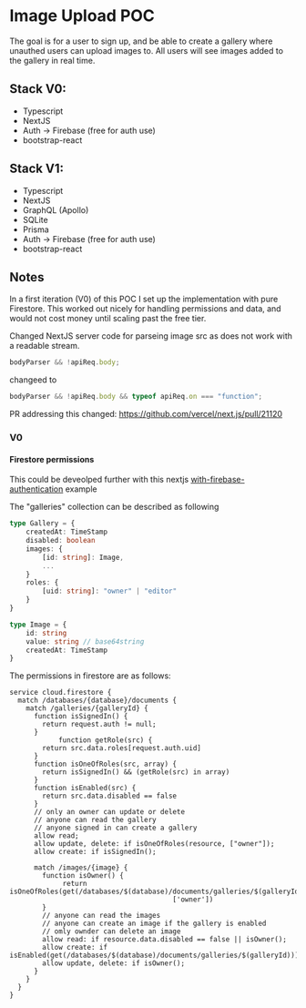 # Image Upload POC

The goal is for a user to sign up, and be able to create a gallery where unauthed users can upload images to. All users will see images added to the gallery in real time.

## Stack V0:

- Typescript
- NextJS
- Auth -> Firebase (free for auth use)
- bootstrap-react

## Stack V1:

- Typescript
- NextJS
- GraphQL (Apollo)
- SQLite
- Prisma
- Auth -> Firebase (free for auth use)
- bootstrap-react

## Notes

In a first iteration (V0) of this POC I set up the implementation with pure Firestore. This worked out nicely for handling permissions and data, and would not cost money until scaling past the free tier.

Changed NextJS server code for parseing image src as does not work with a readable stream.

```javascript
bodyParser && !apiReq.body;
```

changeed to

```javascript
bodyParser && !apiReq.body && typeof apiReq.on === "function";
```

PR addressing this changed:
https://github.com/vercel/next.js/pull/21120

### V0

#### Firestore permissions

This could be deveolped further with this nextjs [with-firebase-authentication](https://github.com/vercel/next.js/tree/canary/examples/with-firebase-authentication) example

The "galleries" collection can be described as following

```typescript
type Gallery = {
    createdAt: TimeStamp
    disabled: boolean
    images: {
        [id: string]: Image,
        ...
    }
    roles: {
        [uid: string]: "owner" | "editor"
    }
}

type Image = {
    id: string
    value: string // base64string
    createdAt: TimeStamp
}
```

The permissions in firestore are as follows:

```
service cloud.firestore {
  match /databases/{database}/documents {
    match /galleries/{galleryId} {
      function isSignedIn() {
        return request.auth != null;
      }
			function getRole(src) {
      	return src.data.roles[request.auth.uid]
      }
      function isOneOfRoles(src, array) {
        return isSignedIn() && (getRole(src) in array)
      }
      function isEnabled(src) {
      	return src.data.disabled == false
      }
      // only an owner can update or delete
      // anyone can read the gallery
      // anyone signed in can create a gallery
      allow read;
      allow update, delete: if isOneOfRoles(resource, ["owner"]);
      allow create: if isSignedIn();

      match /images/{image} {
      	function isOwner() {
             return isOneOfRoles(get(/databases/$(database)/documents/galleries/$(galleryId)),
                                        ['owner'])
        }
        // anyone can read the images
        // anyone can create an image if the gallery is enabled
        // omly ownder can delete an image
      	allow read: if resource.data.disabled == false || isOwner();
        allow create: if isEnabled(get(/databases/$(database)/documents/galleries/$(galleryId)));
        allow update, delete: if isOwner();
      }
    }
  }
}
```
